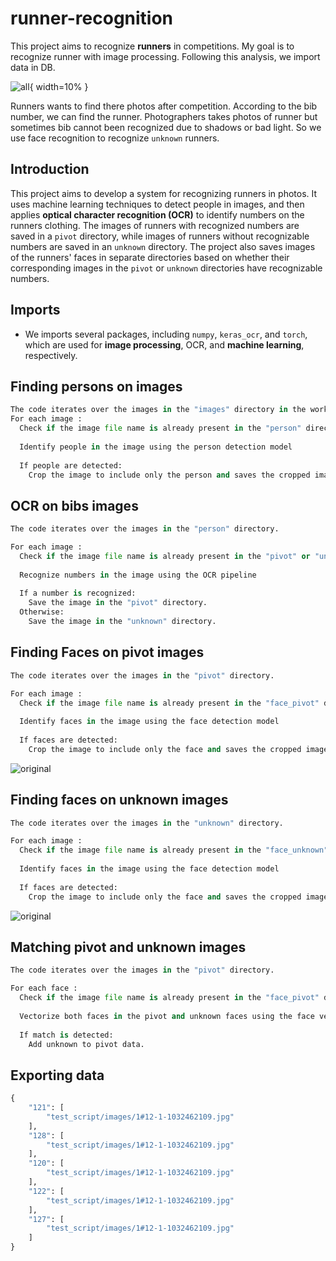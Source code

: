 # runner-recognition

This project aims to recognize **runners** in competitions. My goal is to recognize runner with image processing.
Following this analysis, we import data in DB.

![all](Report/all.webp){ width=10% }

Runners wants to find there photos after competition. According to the bib number, we can find the runner. Photographers takes photos of runner but sometimes bib cannot been recognized due to shadows or bad light. So we use face recognition to recognize `unknown` runners.

## Introduction

This project aims to develop a system for recognizing runners in photos. It uses machine learning techniques to detect people in images, and then applies **optical character recognition (OCR)** to identify numbers on the runners clothing. The images of runners with recognized numbers are saved in a `pivot` directory, while images of runners without recognizable numbers are saved in an `unknown` directory. The project also saves images of the runners' faces in separate directories based on whether their corresponding images in the `pivot` or `unknown` directories have recognizable numbers.

## Imports

- We imports several packages, including `numpy`, `keras_ocr`, and `torch`, which are used for **image processing**, OCR, and **machine learning**, respectively.

## Finding persons on images

```py
The code iterates over the images in the "images" directory in the workspace. 
For each image : 
  Check if the image file name is already present in the "person" directory
  
  Identify people in the image using the person detection model 
  
  If people are detected: 
    Crop the image to include only the person and saves the cropped image in the "person" directory. 
```

## OCR on bibs images

```py
The code iterates over the images in the "person" directory.

For each image : 
  Check if the image file name is already present in the "pivot" or "unknown" directories
  
  Recognize numbers in the image using the OCR pipeline 
  
  If a number is recognized: 
    Save the image in the "pivot" directory. 
  Otherwise: 
    Save the image in the "unknown" directory. 
```

## Finding Faces on pivot images

```py
The code iterates over the images in the "pivot" directory.

For each image : 
  Check if the image file name is already present in the "face_pivot" directory
  
  Identify faces in the image using the face detection model 
  
  If faces are detected: 
    Crop the image to include only the face and saves the cropped image in the "face_pivot" directory. 
```

![original](Report/bib-face.webp)

## Finding faces on unknown images

```py
The code iterates over the images in the "unknown" directory.

For each image : 
  Check if the image file name is already present in the "face_unknown" directory
  
  Identify faces in the image using the face detection model 
  
  If faces are detected: 
    Crop the image to include only the face and saves the cropped image in the "face_unknown" directory. 
```

![original](Report/face.webp)

## Matching pivot and unknown images

```py
The code iterates over the images in the "pivot" directory.

For each face : 
  Check if the image file name is already present in the "face_pivot" directory
  
  Vectorize both faces in the pivot and unknown faces using the face vectorization model
  
  If match is detected: 
    Add unknown to pivot data.
```

## Exporting data

```py
{
    "121": [
        "test_script/images/1#12-1-1032462109.jpg"
    ],
    "128": [
        "test_script/images/1#12-1-1032462109.jpg"
    ],
    "120": [
        "test_script/images/1#12-1-1032462109.jpg"
    ],
    "122": [
        "test_script/images/1#12-1-1032462109.jpg"
    ],
    "127": [
        "test_script/images/1#12-1-1032462109.jpg"
    ]
}
```